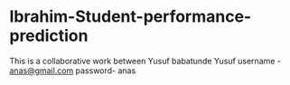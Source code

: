 # Ibrahim-Student-performance-prediction
This is a collaborative work between Yusuf babatunde Yusuf 
username - anas@gmail.com
password- anas

